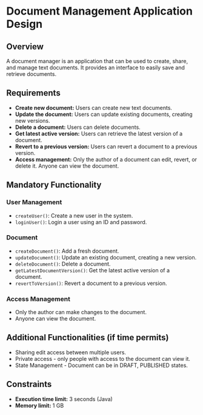 # Document Management Application Design

## Overview
A document manager is an application that can be used to create, share, and manage text documents. It provides an interface to easily save and retrieve documents.

## Requirements
- **Create new document:** Users can create new text documents.
- **Update the document:** Users can update existing documents, creating new versions.
- **Delete a document:** Users can delete documents.
- **Get latest active version:** Users can retrieve the latest version of a document.
- **Revert to a previous version:** Users can revert a document to a previous version.
- **Access management:** Only the author of a document can edit, revert, or delete it. Anyone can view the document.

## Mandatory Functionality
### User Management
- `createUser()`: Create a new user in the system.
- `loginUser()`: Login a user using an ID and password.

### Document
- `createDocument()`: Add a fresh document.
- `updateDocument()`: Update an existing document, creating a new version.
- `deleteDocument()`: Delete a document.
- `getLatestDocumentVersion()`: Get the latest active version of a document.
- `revertToVersion()`: Revert a document to a previous version.

### Access Management
- Only the author can make changes to the document.
- Anyone can view the document.

## Additional Functionalities (if time permits)
- Sharing edit access between multiple users.
- Private access - only people with access to the document can view it.
- State Management - Document can be in DRAFT, PUBLISHED states.

## Constraints
- **Execution time limit:** 3 seconds (Java)
- **Memory limit:** 1 GB
